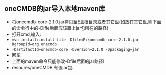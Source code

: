 ## oneCMDB的jar导入本地maven库

* 将onecmdb-core-2.1.0.jar拷贝至E盘根目录或者其它盘(如放在其它盘,则下面的命令行中的-Difle后面应该跟上jar包所在的路径)
* 打开cmd,输入:
* `mvn install:install-file -Dfile=E:\onecmdb-core-2.1.0.jar -DgroupId=org.onecmdb `
* `-DartifactId=onecmdb-core -Dversion=2.1.0 -Dpackaging=jar`
* 回车
* 上面的maven命令只能修改-Dfile后面的jar路径!
* resoures/oneCMDB 有该jar包.
